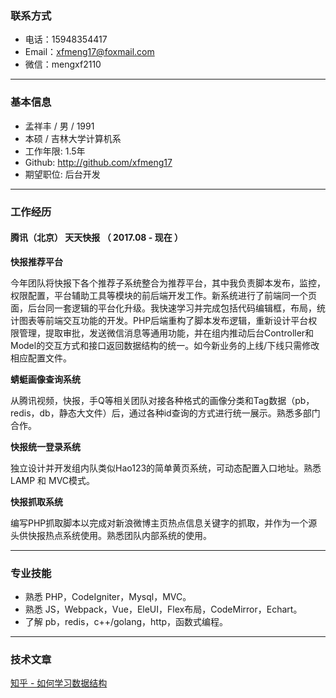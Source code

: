 ### 联系方式

- 电话：15948354417
- Email：xfmeng17@foxmail.com 
- 微信：mengxf2110

--------------------------------------------------------------

### 基本信息

 - 孟祥丰 / 男 / 1991
 - 本硕 / 吉林大学计算机系 
 - 工作年限: 1.5年
 - Github:  http://github.com/xfmeng17
 - 期望职位:  后台开发

--------------------------------------------------------------

### 工作经历

#### 腾讯（北京） 天天快报 （ 2017.08 - 现在 ）

**快报推荐平台**

今年团队将快报下各个推荐子系统整合为推荐平台，其中我负责脚本发布，监控，权限配置，平台辅助工具等模块的前后端开发工作。新系统进行了前端同一个页面，后台同一套逻辑的平台化升级。我快速学习并完成包括代码编辑框，布局，统计图表等前端交互功能的开发。PHP后端重构了脚本发布逻辑，重新设计平台权限管理，提取审批，发送微信消息等通用功能，并在组内推动后台Controller和Model的交互方式和接口返回数据结构的统一。如今新业务的上线/下线只需修改相应配置文件。

**蜻蜓画像查询系统**

从腾讯视频，快报，手Q等相关团队对接各种格式的画像分类和Tag数据（pb，redis，db，静态大文件）后，通过各种id查询的方式进行统一展示。熟悉多部门合作。

**快报统一登录系统**

独立设计并开发组内队类似Hao123的简单黄页系统，可动态配置入口地址。熟悉 LAMP 和 MVC模式。

**快报抓取系统**

编写PHP抓取脚本以完成对新浪微博主页热点信息关键字的抓取，并作为一个源头供快报热点系统使用。熟悉团队内部系统的使用。

--------------------------------------------------------------

### 专业技能
- 熟悉 PHP，CodeIgniter，Mysql，MVC。
- 熟悉 JS，Webpack，Vue，EleUI，Flex布局，CodeMirror，Echart。
- 了解 pb，redis，c++/golang，http，函数式编程。

--------------------------------------------------------------

### 技术文章
[知乎 - 如何学习数据结构](https://www.zhihu.com/question/21318658/answer/42690576)



